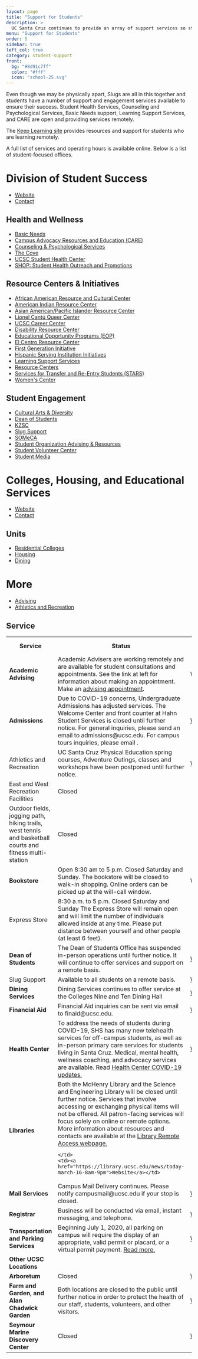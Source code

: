 ```yaml
---
layout: page
title: "Support for Students"
description: >
  UC Santa Cruz continues to provide an array of support services so students—on campus or remote—can continue to thrive both personally and academically during this uncertain time.
menu: "Support for Students"
order: 5
sidebar: true
left_col: true
category: student-support
front:
  bg: "#8d91c7ff"
  color: "#fff"
  icon: "school-25.svg"
---
```


Even though we may be physically apart, Slugs are all in this together and students have a number of support and engagement services available to ensure their success. Student Health Services, Counseling and Psychological Services, Basic Needs support, Learning Support Services, and CARE are open and providing services remotely. 

The [Keep Learning site](https://keeplearning.ucsc.edu) provides resources and support for students who are learning remotely. 

A full list of services and operating hours is available online. Below is a list of student-focused offices.

# Division of Student Success

- [Website](https://studentsuccess.ucsc.edu/index.html)
- [Contact](https://studentsuccess.ucsc.edu/staff/index.html)

## Health and Wellness

- [Basic Needs](https://basicneeds.ucsc.edu/)
- [Campus Advocacy Resources and Education (CARE)](https://care.ucsc.edu/)
- [Counseling & Psychological Services](https://caps.ucsc.edu/)
- [The Cove](https://shop.ucsc.edu/students-in-recovery/thecove.html)
- [UCSC Student Health Center](https://healthcenter.ucsc.edu/)
- [SHOP: Student Health Outreach and Promotions](https://shop.ucsc.edu/)

## Resource Centers &  Initiatives
- [African American Resource and Cultural Center](https://aarcc.ucsc.edu/)
- [American Indian Resource Center](https://airc.ucsc.edu/)
- [Asian American/Pacific Islander Resource Center](https://aapirc.ucsc.edu/)
- [Lionel Cantú Queer Center](https://queer.ucsc.edu/)
- [UCSC Career Center](https://careers.ucsc.edu/)
- [Disability Resource Center](https://drc.ucsc.edu/)
- [Educational Opportunity Programs (EOP)](https://eop.ucsc.edu/)
- [El Centro Resource Center](https://elcentro.ucsc.edu/)
- [First Generation Initiative](https://firstgen.ucsc.edu/)
- [Hispanic Serving Institution Initiatives](https://hsi.ucsc.edu/)
- [Learning Support Services](https://lss.ucsc.edu/)
- [Resource Centers](https://resourcecenters.ucsc.edu/)
- [Services for Transfer and Re-Entry Students (STARS)](https://stars.ucsc.edu/)
- [Women's Center](https://womenscenter.ucsc.edu/)

## Student Engagement
- [Cultural Arts & Diversity](https://someca.ucsc.edu/about/our-offices/cultural-arts-and-diversity.html)
- [Dean of Students](https://deanofstudents.ucsc.edu/#Dean%20of%20Students)
- [KZSC](https://www.kzsc.org/)
- [Slug Support](https://deanofstudents.ucsc.edu/slug-support/program/)
- [SOMeCA](https://someca.ucsc.edu/)
- [Student Organization Advising & Resources](https://someca.ucsc.edu/about/our-offices/soar.html)
- [Student Volunteer Center](https://volunteer.ucsc.edu/)
- [Student Media](https://someca.ucsc.edu/about/our-offices/student-media.html)


# Colleges, Housing, and Educational Services

- [Website](https://ches.ucsc.edu/)
- [Contact](https://ches.ucsc.edu/contact/index.html)

## Units
* [Residential Colleges](https://ches.ucsc.edu/colleges/index.html)
* [Housing](https://housing.ucsc.edu/)
* [Dining](https://dining.ucsc.edu/)

# More
* [Advising](https://advising.ucsc.edu)
* [Athletics and Recreation](https://opers.ucsc.edu)


<body>

<h2>Service</h2>

<table style="width:100%">
  <tr>
    <th>Service</th>
    <th>Status</th> 
    <th>More info</th>
  </tr>
  <tr>
    <td><b>Academic Advising</b></td>
    <td>Academic Advisers are working remotely and are available for student consultations and appointments. See the link at left for information about making an appointment. Make an <a href="https://advising.ucsc.edu/procedures/appts.html">advising appointment</a>.</td>
    <td>Website</td>
  </tr>
  <tr>
    <td><b>Admissions</b></td>
    <td>Due to COVID-19 concerns, Undergraduate Admissions has adjusted services. The Welcome Center and front counter at Hahn Student Services is closed until further notice. For general inquiries, please send an email to admissions@ucsc.edu. For campus tours inquiries, please email <mailto:visits@ucsc.edu>.</td>
    <td><a href="https://admissions.ucsc.edu">Website</a></td>
  </tr>
  
  <tr>
    <td>Athletics and Recreation</td>
    <td>UC Santa Cruz Physical Education spring courses, Adventure Outings, classes and workshops have been postponed until further notice.	</td>
    <td><a href="https://opers.ucsc.edu">Website</a></td>
  </tr>

  <tr>
    <td>East and West Recreation Facilities</td>
    <td>Closed</td>
    <td></td>
  </tr>

  <tr>
    <td>Outdoor fields, jogging path, hiking trails, west tennis and basketball courts and fitness multi-station</td>
    <td>Closed</td>
    <td></td>
  </tr>

  <tr>
    <td><b>Bookstore</b></td>
    <td>Open 8:30 am to 5 p.m. Closed Saturday and Sunday. The bookstore will be closed to walk-in shopping. Online orders can be picked up at the will-call window.</td>
    <td>Website</td>
  </tr>

  <tr>
    <td>Express Store</td>
    <td>8:30 a.m. to 5 p.m.
Closed Saturday and Sunday
The Express Store will remain open and will limit the number of individuals allowed inside at any time. Please put distance between yourself and other people (at least 6 feet).</td>
    <td></td>
  </tr>


  <tr>
    <td><b>Dean of Students</b></td>
    <td>The Dean of Students Office has suspended in-person operations until further notice. It will continue to offer services and support on a remote basis.</td>
    <td><a href="https://deanofstudents.ucsc.edu">Website</a></td>
  </tr>

  <tr>
    <td>Slug Support</td>
    <td>Available to all students on a remote basis.</td>
    <td><a href="https://deanofstudents.ucsc.edu/slug-support/program/index.html">Website</a></td>
  </tr>

 <tr>
    <td><b>Dining Services</b></td>
    <td>Dining Services continues to offer service at the Colleges Nine and Ten Dining Hall</td>
    <td><a href="https://deanofstudents.ucsc.edu/slug-support/program/index.html">Website</a></td>
  </tr>


 <tr>
    <td><b>Financial Aid</b></td>
    <td>Financial Aid inquiries can be sent via email to finaid@ucsc.edu.	</td>
    <td><a href="https://financialaid.ucsc.edu/coronavirus/covid-19.html">Website</a></td>
  </tr>


 <tr>
    <td><b>Health Center</b></td>
    <td>To address the needs of students during COVID-19, SHS has many new telehealth services for off-campus students, as well as in-person primary care services for students living in Santa Cruz. Medical, mental health, wellness coaching, and advocacy services are available.
Read <a href="https://healthcenter.ucsc.edu/news-events/news/corona-virus.html">Health Center COVID-19 updates.</a></td>
    <td><a href="https://healthcenter.ucsc.edu/news-events/news/shs-covid-19-services.html">Website</a></td>
  </tr>

 <tr>
    <td><b>Libraries</b></td>
    <td> Both the McHenry Library and the Science and Engineering Library will be closed until further notice. Services that involve accessing or exchanging physical items will not be offered. All patron-facing services will focus solely on online or remote options. More information about resources and contacts are available at the <a href="https://guides.library.ucsc.edu/remote-access">Library Remote Access webpage.</a>
    
    </td>
    <td><a href="https://library.ucsc.edu/news/today-march-16-8am-9pm">Website</a></td>
  </tr>

<tr>
    <td><b>Mail Services</b></td>
    <td>Campus Mail Delivery continues. Please notify campusmail@ucsc.edu if your stop is closed.
    </td>
    <td><a href="https://www.cms.ucsc.edu/">Website</a></td>
  </tr>


<tr>
    <td><b>Registrar</b></td>
    <td>Business will be conducted via email, instant messaging, and telephone. 
    </td>
    <td><a href="https://docs.google.com/document/d/1NCQWIet8nn54MoQKXJ7z6zKAUnSBE8qoAmBZn2F3esM/edit">Website</a></td>
  </tr>

<tr>
    <td><b>Transportation and Parking Services</b></td>
    <td>Beginning July 1, 2020, all parking on campus will require the display of an appropriate, valid permit or placard, or a virtual permit payment. <a href="https://news.ucsc.edu/2020/06/parking-permit-requirement-and-renewal-app-update.html">Read more.</a>
    </td>
    <td><a href="https://taps.ucsc.edu">Website</a></td>
  </tr>

<tr>
    <td><b>Other UCSC Locations</b></td>
    <td>
     </td>
    <td></td>
  </tr>

<tr>
    <td><b>Arboretum</b></td>
    <td>Closed</td>
    <td><a href="https://arboretum.ucsc.edu/">Website</a></td>
  </tr>
  
  <tr>
    <td><b>Farm and Garden, and Alan Chadwick Garden	</b></td>
    <td>Both locations are closed to the public until further notice in order to protect the health of our staff, students, volunteers, and other visitors.</td>
    <td><a href="https://casfs.ucsc.edu/">Website</a></td>
  </tr>
  
  <tr>
    <td><b>Seymour Marine Discovery Center</b></td>
    <td>Closed</td>
    <td><a href="https://seymourcenter.ucsc.edu/">Website</a></td>
  </tr>

</table>

</body>
</html>

